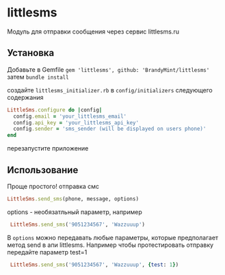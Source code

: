 littlesms
=========

Модуль для отправки сообщения через сервис littlesms.ru

## Установка

Добавьте в Gemfile
`gem 'littlesms', github: 'BrandyMint/littlesms'`
затем
`bundle install`

создайте `littlesms_initializer.rb` в `config/initializers` следующего содержания

```ruby
LittleSms.configure do |config|
  config.email = 'your_littlesms_email'
  config.api_key = 'your_littlesms_api_key'
  config.sender = 'sms_sender (will be displayed on users phone)'
end
```
перезапустите приложение

## Использование

Проще простого!
отправка смс
```ruby
LittleSms.send_sms(phone, message, options)
```
options - необязатльный параметр, например
```ruby
 LittleSms.send_sms('9051234567', 'Wazzuuup')
```

В `options` можно передавать любые параметры, которые предполагает метод send в апи littlesms. Например чтобы протестировать отправку передайте параметр test=1
```ruby
 LittleSms.send_sms('9051234567', 'Wazzuuup', {test: 1})
```
